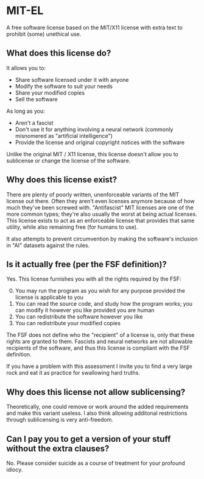 # MIT-EL
A free software license based on the MIT/X11 license with extra text to prohibit (some) unethical use.

## What does this license do?
It allows you to:

 - Share software licensed under it with anyone
 - Modify the software to suit your needs
 - Share your modified copies
 - Sell the software
 
As long as you:

 - Aren't a fascist
 - Don't use it for anything involving a neural network (commonly misnomered as "artificial intelligence")
 - Provide the license and original copyright notices with the software
 
Unlike the original MIT / X11 license, this license doesn't allow you to sublicense or change the license of the software.

## Why does this license exist?
There  are plenty of poorly written, unenforceable variants of the MIT license out there. Often they aren't even licenses anymore because of how much they've been screwed with. "Antifascist" MIT licenses are one of the more common types; they're also usually the worst at being actual licenses. This license exists to act as an enforceable license that provides that same utility, while also remaining free (for humans to use). 

It also attempts to prevent circumvention by making the software's inclusion in "AI" datasets against the rules.

## Is it actually free (per the FSF definition)?
Yes. This license furnishes you with all the rights required by the FSF:

0. You may run the program as you wish for any purpose provided the license is applicable to you
1. You can read the source code, and study how the program works; you can modify it however you like provided you are human
2. You can redistribute the software however you like
3. You can redistribute your modified copies

The FSF does not define who the "recipient" of a license is, only that these rights are granted to them. Fascists and neural networks are not allowable recipients of the software, and thus this license is compliant with the FSF definition.

If you have a problem with this assessment I invite you to find a very large rock and eat it as practice for swallowing hard truths.

## Why does this license not allow sublicensing?
Theoretically, one could remove or work around the added requirements and make this variant useless. I also think allowing additonal restrictions through sublicensing is very anti-freedom.

## Can I pay you to get a version of your stuff without the extra clauses?
No. Please consider suicide as a course of treatment for your profound idiocy.
